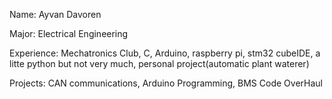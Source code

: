 Name: Ayvan Davoren

Major: Electrical Engineering

Experience: Mechatronics Club, C, Arduino, raspberry pi, stm32 cubeIDE, a litte python but not very much, personal project(automatic plant waterer)

Projects: CAN communications, Arduino Programming, BMS Code OverHaul
